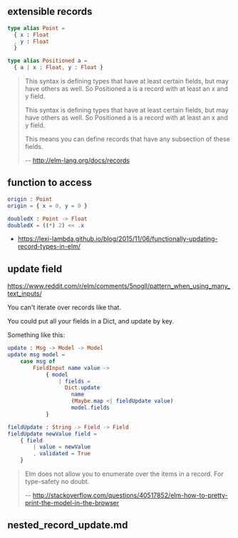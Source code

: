 ## extensible records

```elm
type alias Point =
  { x : Float
  , y : Float
  }

type alias Positioned a =
  { a | x : Float, y : Float }
```

>This syntax is defining types that have at least certain fields, but may have others as well. So Positioned a is a record with at least an x and y field.
>
>This syntax is defining types that have at least certain fields, but may have others as well. So Positioned a is a record with at least an x and y field.
>
>This means you can define records that have any subsection of these fields.
>
>-- http://elm-lang.org/docs/records

## function to access

```elm
origin : Point
origin = { x = 0, y = 0 }

doubledX : Point -> Float
doubledX = ((*) 2) << .x
```

- https://lexi-lambda.github.io/blog/2015/11/06/functionally-updating-record-types-in-elm/

## update field

https://www.reddit.com/r/elm/comments/5nogll/pattern_when_using_many_text_inputs/

You can't iterate over records like that.

You could put all your fields in a Dict, and update by key.

Something like this:

```elm
update : Msg -> Model -> Model
update msg model =
    case msg of
        FieldInput name value ->
            { model
                | fields = 
                  Dict.update 
                    name 
                    (Maybe.map <| fieldUpdate value) 
                    model.fields
            }

fieldUpdate : String -> Field -> Field
fieldUpdate newValue field =
    { field
        | value = newValue
        , validated = True
    }
```

>Elm does not allow you to enumerate over the items in a record. For type-safety no doubt.
>
>-- http://stackoverflow.com/questions/40517852/elm-how-to-pretty-print-the-model-in-the-browser

## nested_record_update.md